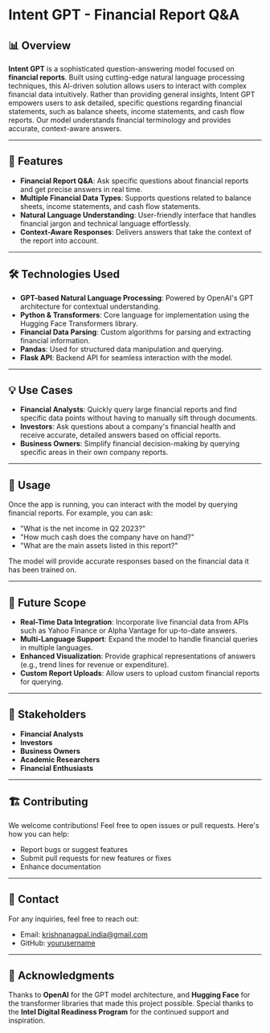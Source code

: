
# Intent GPT - Financial Report Q&A

## 📊 Overview

**Intent GPT** is a sophisticated question-answering model focused on **financial reports**. Built using cutting-edge natural language processing techniques, this AI-driven solution allows users to interact with complex financial data intuitively. Rather than providing general insights, Intent GPT empowers users to ask detailed, specific questions regarding financial statements, such as balance sheets, income statements, and cash flow reports. Our model understands financial terminology and provides accurate, context-aware answers.

---

## 🚀 Features

- **Financial Report Q&A**: Ask specific questions about financial reports and get precise answers in real time.
- **Multiple Financial Data Types**: Supports questions related to balance sheets, income statements, and cash flow statements.
- **Natural Language Understanding**: User-friendly interface that handles financial jargon and technical language effortlessly.
- **Context-Aware Responses**: Delivers answers that take the context of the report into account.

---

## 🛠️ Technologies Used

- **GPT-based Natural Language Processing**: Powered by OpenAI's GPT architecture for contextual understanding.
- **Python & Transformers**: Core language for implementation using the Hugging Face Transformers library.
- **Financial Data Parsing**: Custom algorithms for parsing and extracting financial information.
- **Pandas**: Used for structured data manipulation and querying.
- **Flask API**: Backend API for seamless interaction with the model.

---

## 💡 Use Cases

- **Financial Analysts**: Quickly query large financial reports and find specific data points without having to manually sift through documents.
- **Investors**: Ask questions about a company's financial health and receive accurate, detailed answers based on official reports.
- **Business Owners**: Simplify financial decision-making by querying specific areas in their own company reports.

---


## 🧪 Usage

Once the app is running, you can interact with the model by querying financial reports. For example, you can ask:

- "What is the net income in Q2 2023?"
- "How much cash does the company have on hand?"
- "What are the main assets listed in this report?"

The model will provide accurate responses based on the financial data it has been trained on.

---

## 🔮 Future Scope

- **Real-Time Data Integration**: Incorporate live financial data from APIs such as Yahoo Finance or Alpha Vantage for up-to-date answers.
- **Multi-Language Support**: Expand the model to handle financial queries in multiple languages.
- **Enhanced Visualization**: Provide graphical representations of answers (e.g., trend lines for revenue or expenditure).
- **Custom Report Uploads**: Allow users to upload custom financial reports for querying.

---

## 👥 Stakeholders

- **Financial Analysts**
- **Investors**
- **Business Owners**
- **Academic Researchers**
- **Financial Enthusiasts**

---


## 🏗️ Contributing

We welcome contributions! Feel free to open issues or pull requests. Here's how you can help:

- Report bugs or suggest features
- Submit pull requests for new features or fixes
- Enhance documentation

---

## 📧 Contact

For any inquiries, feel free to reach out:

- Email: [krishnanagpal.india@gmail.com](mailto:krishnanagpal.india@gmail.com)
- GitHub: [yourusername](https://github.com/MurluKrishna4352)

---

## 🙌 Acknowledgments

Thanks to **OpenAI** for the GPT model architecture, and **Hugging Face** for the transformer libraries that made this project possible. Special thanks to the **Intel Digital Readiness Program** for the continued support and inspiration.
